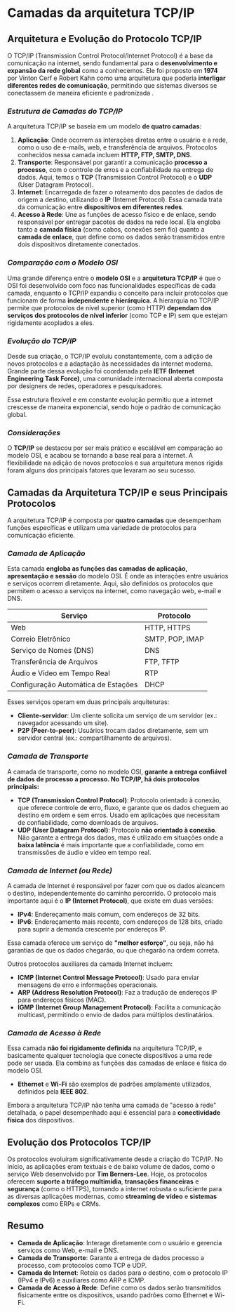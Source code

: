 # **Camadas da arquitetura TCP/IP**

## Arquitetura e Evolução do Protocolo TCP/IP

O TCP/IP (Transmission Control Protocol/Internet Protocol) é a base da comunicação na internet, sendo fundamental para o **desenvolvimento e expansão da rede global** como a conhecemos. Ele foi proposto em **1974** por Vinton Cerf e Robert Kahn como uma arquitetura que poderia **interligar diferentes redes de comunicação**, permitindo que sistemas diversos se conectassem de maneira eficiente e padronizada .

### *Estrutura de Camadas do TCP/IP*
A arquitetura TCP/IP se baseia em um modelo **de quatro camadas**:
1. **Aplicação**: Onde ocorrem as interações diretas entre o usuário e a rede, como o uso de e-mails, web, e transferência de arquivos. Protocolos conhecidos nessa camada incluem **HTTP, FTP, SMTP, DNS**.
2. **Transporte**: Responsável por garantir a comunicação **processo a processo**, com o controle de erros e a confiabilidade na entrega de dados. Aqui, temos o **TCP** (Transmission Control Protocol) e o **UDP** (User Datagram Protocol).
3. **Internet**: Encarregada de fazer o roteamento dos pacotes de dados de origem a destino, utilizando o **IP** (Internet Protocol). Essa camada trata da comunicação entre **dispositivos em diferentes redes**.
4. **Acesso à Rede**: Une as funções de acesso físico e de enlace, sendo responsável por entregar pacotes de dados na rede local. Ela engloba tanto a **camada física** (como cabos, conexões sem fio) quanto a **camada de enlace**, que define como os dados serão transmitidos entre dois dispositivos diretamente conectados.

### *Comparação com o Modelo OSI*
Uma grande diferença entre o **modelo OSI** e a **arquitetura TCP/IP** é que o OSI foi desenvolvido com foco nas funcionalidades específicas de cada camada, enquanto o TCP/IP expandiu o conceito para incluir protocolos que funcionam de forma **independente e hierárquica**. A hierarquia no TCP/IP permite que protocolos de nível superior (como HTTP) **dependam dos serviços dos protocolos de nível inferior** (como TCP e IP) sem que estejam rigidamente acoplados a eles.

### *Evolução do TCP/IP*
Desde sua criação, o TCP/IP evoluiu constantemente, com a adição de novos protocolos e a adaptação às necessidades da internet moderna. Grande parte dessa evolução foi coordenada pela **IETF (Internet Engineering Task Force)**, uma comunidade internacional aberta composta por designers de redes, operadores e pesquisadores.

Essa estrutura flexível e em constante evolução permitiu que a internet crescesse de maneira exponencial, sendo hoje o padrão de comunicação global.

### *Considerações*
O **TCP/IP** se destacou por ser mais prático e escalável em comparação ao modelo OSI, e acabou se tornando a base real para a internet. A flexibilidade na adição de novos protocolos e sua arquitetura menos rígida foram alguns dos principais fatores que levaram ao seu sucesso.

## Camadas da Arquitetura TCP/IP e seus Principais Protocolos

A arquitetura TCP/IP é composta por **quatro camadas** que desempenham funções específicas e utilizam uma variedade de protocolos para comunicação eficiente.

### *Camada de Aplicação*
Esta camada **engloba as funções das camadas de aplicação, apresentação e sessão** do modelo OSI. É onde as interações entre usuários e serviços ocorrem diretamente. Aqui, são definidos os protocolos que permitem o acesso a serviços na internet, como navegação web, e-mail e DNS.

| **Serviço**                         | **Protocolo**   |
| ----------------------------------- | --------------- |
| Web                                 | HTTP, HTTPS     |
| Correio Eletrônico                  | SMTP, POP, IMAP |
| Serviço de Nomes (DNS)              | DNS             |
| Transferência de Arquivos           | FTP, TFTP       |
| Áudio e Vídeo em Tempo Real         | RTP             |
| Configuração Automática de Estações | DHCP            |

Esses serviços operam em duas principais arquiteturas:
- **Cliente-servidor**: Um cliente solicita um serviço de um servidor (ex.: navegador acessando um site).
- **P2P (Peer-to-peer)**: Usuários trocam dados diretamente, sem um servidor central (ex.: compartilhamento de arquivos).

### *Camada de Transporte*
A camada de transporte, como no modelo OSI, **garante a entrega confiável de dados de processo a processo. No TCP/IP, há dois protocolos principais:**
- **TCP (Transmission Control Protocol)**: Protocolo orientado à conexão, que oferece controle de erro, fluxo, e garante que os dados cheguem ao destino em ordem e sem erros. Usado em aplicações que necessitam de confiabilidade, como downloads de arquivos.
- **UDP (User Datagram Protocol)**: Protocolo **não orientado à conexão**. Não garante a entrega dos dados, mas é utilizado em situações onde a **baixa latência** é mais importante que a confiabilidade, como em transmissões de áudio e vídeo em tempo real.

### *Camada de Internet (ou Rede)*
A camada de Internet é responsável por fazer com que os dados alcancem o destino, independentemente do caminho percorrido. O protocolo mais importante aqui é o **IP (Internet Protocol)**, que existe em duas versões:
- **IPv4**: Endereçamento mais comum, com endereços de 32 bits.
- **IPv6**: Endereçamento mais recente, com endereços de 128 bits, criado para suprir a demanda crescente por endereços IP.

Essa camada oferece um serviço de **"melhor esforço"**, ou seja, não há garantias de que os dados chegarão, ou que chegarão na ordem correta.

Outros protocolos auxiliares da camada Internet incluem:
- **ICMP (Internet Control Message Protocol)**: Usado para enviar mensagens de erro e informações operacionais.
- **ARP (Address Resolution Protocol)**: Faz a tradução de endereços IP para endereços físicos (MAC).
- **IGMP (Internet Group Management Protocol)**: Facilita a comunicação multicast, permitindo o envio de dados para múltiplos destinatários.

### *Camada de Acesso à Rede*
Essa camada **não foi rigidamente definida** na arquitetura TCP/IP, e basicamente qualquer tecnologia que conecte dispositivos a uma rede pode ser usada. Ela combina as funções das camadas de enlace e física do modelo OSI. 

- **Ethernet** e **Wi-Fi** são exemplos de padrões amplamente utilizados, definidos pela **IEEE 802**.
  
Embora a arquitetura TCP/IP não tenha uma camada de "acesso à rede" detalhada, o papel desempenhado aqui é essencial para a **conectividade física** dos dispositivos.

## Evolução dos Protocolos TCP/IP

Os protocolos evoluíram significativamente desde a criação do TCP/IP. No início, as aplicações eram textuais e de baixo volume de dados, como o serviço Web desenvolvido por **Tim Berners-Lee**. Hoje, os protocolos oferecem **suporte a tráfego multimídia**, **transações financeiras** e **segurança** (como o HTTPS), tornando a internet robusta o suficiente para as diversas aplicações modernas, como **streaming de vídeo** e **sistemas complexos** como ERPs e CRMs.

## Resumo

- **Camada de Aplicação**: Interage diretamente com o usuário e gerencia serviços como Web, e-mail e DNS.
- **Camada de Transporte**: Garante a entrega de dados processo a processo, com protocolos como TCP e UDP.
- **Camada de Internet**: Roteia os dados para o destino, com o protocolo IP (IPv4 e IPv6) e auxiliares como ARP e ICMP.
- **Camada de Acesso à Rede**: Define como os dados serão transmitidos fisicamente entre os dispositivos, usando padrões como Ethernet e Wi-Fi.